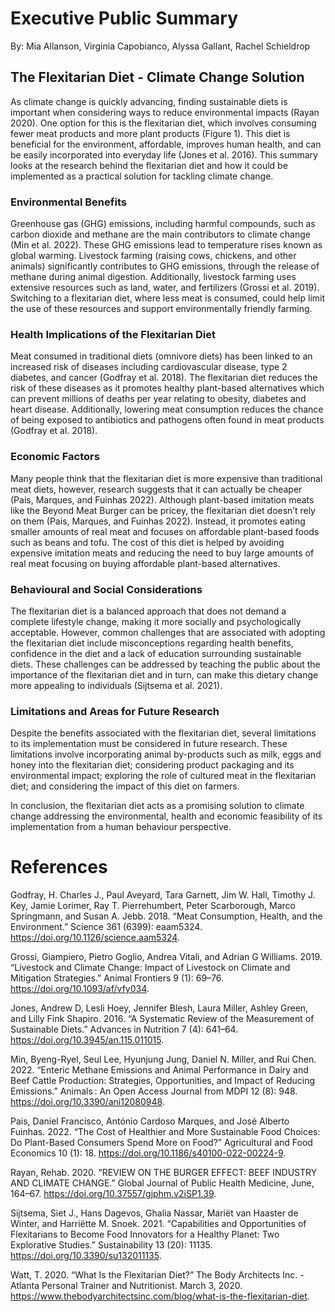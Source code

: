 # **Executive Public Summary**
By: Mia Allanson, Virginia Capobianco, Alyssa Gallant, Rachel Schieldrop

## **The Flexitarian Diet - Climate Change Solution** 

As climate change is quickly advancing, finding sustainable diets is important when considering ways to reduce environmental impacts (Rayan 2020). One option for this is the flexitarian diet, which involves consuming fewer meat products and more plant products (Figure 1). This diet is beneficial for the environment, affordable, improves human health, and can be easily incorporated into everyday life (Jones et al. 2016). This summary looks at the research behind the flexitarian diet and how it could be implemented as a practical solution for tackling climate change.

### **Environmental Benefits** 

Greenhouse gas (GHG) emissions, including harmful compounds, such as carbon dioxide and methane are the main contributors to climate change (Min et al. 2022). These GHG emissions lead to temperature rises known as global warming. Livestock farming (raising cows, chickens, and other animals) significantly contributes to GHG emissions, through the release of methane during animal digestion. Additionally, livestock farming uses extensive resources such as land, water, and fertilizers (Grossi et al. 2019). Switching to a flexitarian diet, where less meat is consumed, could help limit the use of these resources and support environmentally friendly farming. 

### **Health Implications of the Flexitarian Diet** 
Meat consumed in traditional diets (omnivore diets) has been linked to an increased risk of diseases including cardiovascular disease, type 2 diabetes, and cancer (Godfray et al. 2018). The flexitarian diet reduces the risk of these diseases as it promotes healthy plant-based alternatives which can prevent millions of deaths per year relating to obesity, diabetes and heart disease. Additionally, lowering meat consumption reduces the chance of being exposed to antibiotics and pathogens often found in meat products (Godfray et al. 2018). 

### **Economic Factors** 
Many people think that the flexitarian diet is more expensive than traditional meat diets, however, research suggests that it can actually be cheaper (Pais, Marques, and Fuinhas 2022). Although plant-based imitation meats like the Beyond Meat Burger can be pricey, the flexitarian diet doesn’t rely on them (Pais, Marques, and Fuinhas 2022). Instead, it promotes eating smaller amounts of real meat and focuses on affordable plant-based foods such as beans and tofu. The cost of this diet is helped by avoiding expensive imitation meats and reducing the need to buy large amounts of real meat focusing on buying affordable plant-based alternatives. 

### **Behavioural and Social Considerations**
The flexitarian diet is a balanced approach that does not demand a complete lifestyle change, making it more socially and psychologically acceptable. However, common challenges that are associated with adopting the flexitarian diet include misconceptions regarding health benefits, confidence in the diet and a lack of education surrounding sustainable diets. These challenges can be addressed by teaching the public about the importance of the flexitarian diet and in turn, can make this dietary change more appealing to individuals (Sijtsema et al. 2021).     

### **Limitations and Areas for Future Research** 
Despite the benefits associated with the flexitarian diet, several limitations to its implementation must be considered in future research. These limitations involve incorporating animal by-products such as milk, eggs and honey into the flexitarian diet; considering product packaging and its environmental impact; exploring the role of cultured meat in the flexitarian diet; and considering the impact of this diet on farmers.  

In conclusion, the flexitarian diet acts as a promising solution to climate change addressing the environmental, health and economic feasibility of its implementation from a human behaviour perspective.  

# **References** 

Godfray, H. Charles J., Paul Aveyard, Tara Garnett, Jim W. Hall, Timothy J. Key, Jamie Lorimer, Ray T. Pierrehumbert, Peter Scarborough, Marco Springmann, and Susan A. Jebb. 2018. “Meat Consumption, Health, and the Environment.” Science 361 (6399): eaam5324. https://doi.org/10.1126/science.aam5324.

Grossi, Giampiero, Pietro Goglio, Andrea Vitali, and Adrian G Williams. 2019. “Livestock and Climate Change: Impact of Livestock on Climate and Mitigation Strategies.” Animal Frontiers 9 (1): 69–76. https://doi.org/10.1093/af/vfy034.

Jones, Andrew D, Lesli Hoey, Jennifer Blesh, Laura Miller, Ashley Green, and Lilly Fink Shapiro. 2016. “A Systematic Review of the Measurement of Sustainable Diets.” Advances in Nutrition 7 (4): 641–64. https://doi.org/10.3945/an.115.011015.

Min, Byeng-Ryel, Seul Lee, Hyunjung Jung, Daniel N. Miller, and Rui Chen. 2022. “Enteric Methane Emissions and Animal Performance in Dairy and Beef Cattle Production: Strategies, Opportunities, and Impact of Reducing Emissions.” Animals : An Open Access Journal from MDPI 12 (8): 948. https://doi.org/10.3390/ani12080948.

Pais, Daniel Francisco, António Cardoso Marques, and José Alberto Fuinhas. 2022. “The Cost of Healthier and More Sustainable Food Choices: Do Plant-Based Consumers Spend More on Food?” Agricultural and Food Economics 10 (1): 18. https://doi.org/10.1186/s40100-022-00224-9.

Rayan, Rehab. 2020. “REVIEW ON THE BURGER EFFECT: BEEF INDUSTRY AND CLIMATE CHANGE.” Global Journal of Public Health Medicine, June, 164–67. https://doi.org/10.37557/gjphm.v2iSP1.39.

Sijtsema, Siet J., Hans Dagevos, Ghalia Nassar, Mariët van Haaster de Winter, and Harriëtte M. Snoek. 2021. “Capabilities and Opportunities of Flexitarians to Become Food Innovators for a Healthy Planet: Two Explorative Studies.” Sustainability 13 (20): 11135. https://doi.org/10.3390/su132011135.

Watt, T. 2020. “What Is the Flexitarian Diet?” The Body Architects Inc. - Atlanta Personal Trainer and Nutritionist. March 3, 2020. https://www.thebodyarchitectsinc.com/blog/what-is-the-flexitarian-diet.

